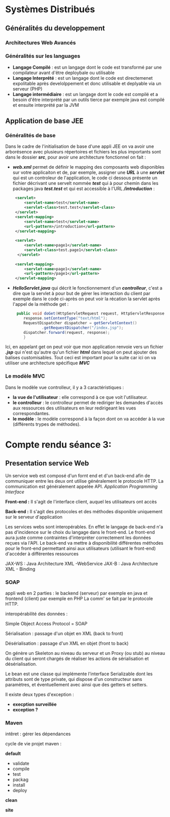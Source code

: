 # Systèmes Distribués 
## Généralités du developpement
### Architectures Web Avancés
### Généralités sur les languages
  * **Langage Compilé** : est un langage dont le code est transformé par une compilateur avant d'être deploybale ou utilisable 
  * **Langage Interprété** : est un langage dont le code est directemenet expolitable après develolppement et donc utilisable et deplyable via un serveur (PHP)
  * **Langage intermédiaire** : est un langage dont le code est compilé et a besoin d'être interprété par un outils tierce par exemple java est compilé et ensuite interprété par la JVM
## Application de base JEE
### Généralités de base
Dans le cadre de l'initialisation de base d'une appli JEE on va avoir une arborésence avec plusieurs répertoires et fichiers les plus importants sont dans le dossier ***src***, pour avoir une architecture fonctionnel on fait :
 * ***web.xml*** permet de définir le mapping des composants web disponibles sur votre applicaiton et de, par exemple, assigner une ***URL*** à une ***servlet*** qui est un controleur de l'application, le code ci dessous présente un fichier décrivant une servelt nommée ***test*** qui à pour chemin dans les packages java ***test.test*** et qui est accessible à l'URL ***/introduction*** :
   ```xml
    <servlet>
        <servlet-name>test</servlet-name>
        <servlet-class>test.test</servlet-class>
    </servlet>
    <servlet-mapping>
        <servlet-name>test</servlet-name>
        <url-pattern>/introduction</url-pattern>
    </servlet-mapping>
  
    <servlet>
        <servlet-name>page1</servlet-name>
        <servlet-class>test.page1</servlet-class>
     </servlet>
    
    <servlet-mapping>
        <servlet-name>page1</servlet-name>
        <url-pattern>/page1</url-pattern>
    </servlet-mapping>
    ```

 * ***HelloServlet.java*** qui décrit le fonctionnement d'un ***controlleur***, c'est a dire que la servlet à pour but de gérer les interaction du client par exemple dans le code ci-après on peut voir la récation la servlet après l'appel de la méthode get :
```java
     public void doGet(HttpServletRequest request, HttpServletResponse response) throws IOException, ServletException {
        response.setContentType("text/html");
        RequestDispatcher dispatcher = getServletContext()
                .getRequestDispatcher("/index.jsp");
        dispatcher.forward(request, response);
        }
```
Ici, en appelant get on peut voir que mon application renvoie vers un fichier ***.jsp*** qui n'est qu'autre qu'un fichier ***html*** dans lequel on peut ajouter des balises customisables.
Tout ceci est important pour la suite car ici on va utiliser une architecture spécifique ***MVC***
### Le modèle MVC

Dans le modèle vue controlleur, il y a 3 caractéristiques : 
* **la vue de l'utilisateur** : elle correspond à ce que voit l'utilisateur.
* **le controlleur** : le controlleur permet de rediriger les demandes d'accès aux ressources des utilisateurs en leur redirigeant les vues correspondantes.
* **le modèle** : le modèle correspond à la façon dont on va accéder à la vue (différents trypes de méthodes).

# Compte rendu séance 3:

## Presentation service Web

Un service web est composé d'un fornt end et d'un back-end afin de communiquer entre les deux ont utilise généralement le protocole HTTP.
La communication est généralement appelée API. *Application Programming Interface*

**Front-end :** 
Il s'agit de l'interface client, auquel les utilisateurs ont accès

**Back-end :**
Il s'agit des protocoles et des méthodes disponible uniquement sur le serveur d'application

Les services webs sont interopérables. En effet le langage de back-end n'a pas d'incidence sur le choix du langage dans le front-end. Le front-end aura juste comme contraintes d'interpréter correctement les données reçues via l'API. 
Le back-end va mettre à disponibilité différentes méthodes pour le front-end permettant ainsi aux utilisateurs (utilisant le front-end) d'accéder à différentes ressources

JAX-WS : Java Architecture XML -WebService
JAX-B : Java Architecture XML - Binding 


### SOAP
appli web en 2 parties : le backend (serveur) par exemple en java et frontend (client) par exemple en PHP
La comm' se fait par le protocole HTTP.

interopérabilité des données : 

Simple Object Access Protocol = SOAP 

Sérialisation : passage d'un objet en XML (back to front)

Désérialisation : passage d'un XML en objet (front to back)

On génère un Skeleton au niveau du serveur et un Proxy (ou stub) au niveau du client qui seront chargés de réaliser les actions de sérialisation et désérialisation.

Le bean est une classe qui implémente l'interface Serializable dont les attributs sont de type private, qui dispose d'un constructeur sans paramètres, et éventuellement avec ainsi que des getters et setters.

Il existe deux types d'exception : 

* **execption surveillée** 
* **exception ?**

### Maven

intêret : gérer les dépendances 

cycle de vie projet maven :

**default**
* validate
* compile
* test
* packag
* install
* deploy

**clean**

**site**